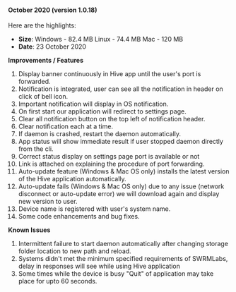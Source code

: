 
#### October 2020 (version 1.0.18)

Here are the highlights:

* **Size**: 
   Windows - 82.4 MB
   Linux - 74.4 MB
   Mac -  120 MB
* **Date**: 23 October 2020

**Improvements / Features**

1. Display banner continuously in Hive app until the user's port is forwarded.
2. Notification is integrated, user can see all the notification in header on click of bell icon.
3. Important notification will display in OS notification.
4. On first start our application will redirect to settings page.
5. Clear all notification button on the top left of notification header.
6. Clear notification each at a time.
7. If daemon is crashed, restart the daemon automatically.
8. App status will show immediate result if user stopped daemon directly from the cli.
9. Correct status display on settings page port is available or not
10. Link is attached on explaining the procedure of port forwarding.
11. Auto-update feature (Windows & Mac OS only) installs the latest version of the Hive application automatically. 
12. Auto-update fails (Windows & Mac OS only) due to any issue (network disconnect or auto-update error) we will download again and display new version to user.
13. Device name is registered with user's system name. 
14. Some code enhancements and bug fixes. 

**Known Issues**

1. Intermittent failure to start daemon automatically after changing storage folder location to new path and reload. 
2. Systems didn't met the minimum specified requirements of SWRMLabs, delay in responses will see while using Hive application
3. Some times while the device is busy "Quit" of application may take place for upto 60 seconds. 
